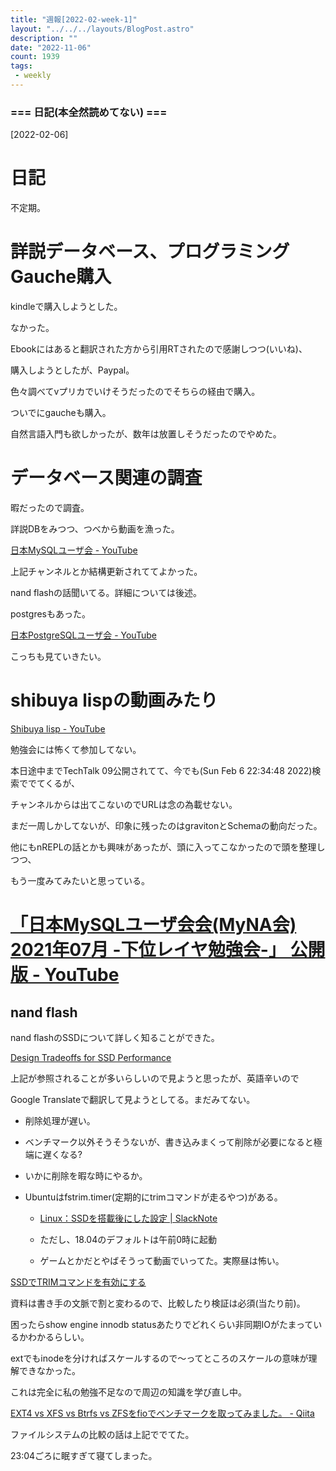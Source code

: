 ```yaml
---
title: "週報[2022-02-week-1]"
layout: "../../../layouts/BlogPost.astro"
description: ""
date: "2022-11-06"
count: 1939
tags:
 - weekly
---
```





### === 日記(本全然読めてない) ===

[2022-02-06]
# 日記

不定期。

# 詳説データベース、プログラミングGauche購入

kindleで購入しようとした。

なかった。

Ebookにはあると翻訳された方から引用RTされたので感謝しつつ(いいね)、

購入しようとしたが、Paypal。

色々調べてvプリカでいけそうだったのでそちらの経由で購入。

ついでにgaucheも購入。

自然言語入門も欲しかったが、数年は放置しそうだったのでやめた。

# データベース関連の調査

暇だったので調査。

詳説DBをみつつ、つべから動画を漁った。

[日本MySQLユーザ会 - YouTube](https://www.youtube.com/channel/UCbNxgqu2iB8iT1X1iZnH3Ig)

上記チャンネルとか結構更新されててよかった。

nand flashの話聞いてる。詳細については後述。

postgresもあった。

[日本PostgreSQLユーザ会 - YouTube](https://www.youtube.com/channel/UCeenIljXnSwrwYEU-YBE2qA)

こっちも見ていきたい。

# shibuya lispの動画みたり

[Shibuya lisp - YouTube](https://www.youtube.com/channel/UC9le8g6Pyk2Zr6QRDWBwrqQ/featured)

勉強会には怖くて参加してない。

本日途中までTechTalk 09公開されてて、今でも(Sun Feb  6 22:34:48 2022)検索ででてくるが、

チャンネルからは出てこないのでURLは念の為載せない。

まだ一周しかしてないが、印象に残ったのはgravitonとSchemaの動向だった。

他にもnREPLの話とかも興味があったが、頭に入ってこなかったので頭を整理しつつ、

もう一度みてみたいと思っている。

# [「日本MySQLユーザ会会(MyNA会) 2021年07月 -下位レイヤ勉強会-」 公開版 - YouTube](https://www.youtube.com/watch?v=ILmW1Dl1grM&ab_channel=%E6%97%A5%E6%9C%ACMySQL%E3%83%A6%E3%83%BC%E3%82%B6%E4%BC%9A)

## nand flash

nand flashのSSDについて詳しく知ることができた。

[Design Tradeoffs for SSD Performance](https://www.usenix.org/legacy/event/usenix08/tech/full_papers/agrawal/agrawal.pdf)

上記が参照されることが多いらしいので見ようと思ったが、英語辛いので

Google Translateで翻訳して見ようとしてる。まだみてない。

* 削除処理が遅い。
* ベンチマーク以外そうそうないが、書き込みまくって削除が必要になると極端に遅くなる?
* いかに削除を暇な時にやるか。

* Ubuntuはfstrim.timer(定期的にtrimコマンドが走るやつ)がある。

  * [Linux：SSDを搭載後にした設定  |  SlackNote](https://slacknotebook.com/linux-ssd-optimization/)

  * ただし、18.04のデフォルトは午前0時に起動
  * ゲームとかだとやばそうって動画でいってた。実際昼は怖い。

[SSDでTRIMコマンドを有効にする](https://www.kishiro.com/VineLinux/enable_trim_on_ssd.html)

資料は書き手の文脈で割と変わるので、比較したり検証は必須(当たり前)。

困ったらshow engine innodb statusあたりでどれくらい非同期IOがたまっているかわかるらしい。

extでもinodeを分ければスケールするので〜ってところのスケールの意味が理解できなかった。

これは完全に私の勉強不足なので周辺の知識を学び直し中。

[EXT4 vs XFS vs Btrfs vs ZFSをfioでベンチマークを取ってみました。 - Qiita](https://qiita.com/sion_cojp/items/bef955bba3dbf9d603f8)

ファイルシステムの比較の話は上記ででてた。

23:04ごろに眠すぎて寝てしまった。
